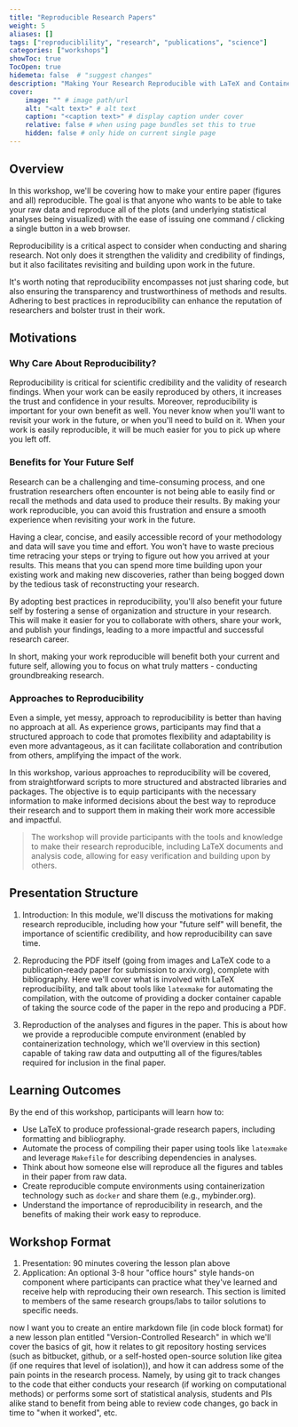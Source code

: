 ```yaml
---
title: "Reproducible Research Papers"
weight: 5
aliases: []
tags: ["reproduciblility", "research", "publications", "science"]
categories: ["workshops"]
showToc: true
TocOpen: true
hidemeta: false  # "suggest changes"
description: "Making Your Research Reproducible with LaTeX and Containerization"
cover:
    image: "" # image path/url
    alt: "<alt text>" # alt text
    caption: "<caption text>" # display caption under cover
    relative: false # when using page bundles set this to true
    hidden: false # only hide on current single page
---
```


## Overview
In this workshop, we'll be covering how to make your entire paper (figures and all) reproducible. The goal is that anyone who wants to be able to take your raw data and reproduce all of the plots (and underlying statistical analyses being visualized) with the ease of issuing one command / clicking a single button in a web browser.

Reproducibility is a critical aspect to consider when conducting and sharing research. Not only does it strengthen the validity and credibility of findings, but it also facilitates revisiting and building upon work in the future.

It's worth noting that reproducibility encompasses not just sharing code, but also ensuring the transparency and trustworthiness of methods and results. Adhering to best practices in reproducibility can enhance the reputation of researchers and bolster trust in their work.

## Motivations

### Why Care About Reproducibility?

Reproducibility is critical for scientific credibility and the validity of research findings. When your work can be easily reproduced by others, it increases the trust and confidence in your results. Moreover, reproducibility is important for your own benefit as well. You never know when you'll want to revisit your work in the future, or when you'll need to build on it. When your work is easily reproducible, it will be much easier for you to pick up where you left off. 

### Benefits for Your Future Self

Research can be a challenging and time-consuming process, and one frustration researchers often encounter is not being able to easily find or recall the methods and data used to produce their results. By making your work reproducible, you can avoid this frustration and ensure a smooth experience when revisiting your work in the future.

Having a clear, concise, and easily accessible record of your methodology and data will save you time and effort. You won't have to waste precious time retracing your steps or trying to figure out how you arrived at your results. This means that you can spend more time building upon your existing work and making new discoveries, rather than being bogged down by the tedious task of reconstructing your research.

By adopting best practices in reproducibility, you'll also benefit your future self by fostering a sense of organization and structure in your research. This will make it easier for you to collaborate with others, share your work, and publish your findings, leading to a more impactful and successful research career.

In short, making your work reproducible will benefit both your current and future self, allowing you to focus on what truly matters - conducting groundbreaking research.

### Approaches to Reproducibility

Even a simple, yet messy, approach to reproducibility is better than having no approach at all. As experience grows, participants may find that a structured approach to code that promotes flexibility and adaptability is even more advantageous, as it can facilitate collaboration and contribution from others, amplifying the impact of the work.

In this workshop, various approaches to reproducibility will be covered, from straightforward scripts to more structured and abstracted libraries and packages. The objective is to equip participants with the necessary information to make informed decisions about the best way to reproduce their research and to support them in making their work more accessible and impactful.

> The workshop will provide participants with the tools and knowledge to make their research reproducible, including LaTeX documents and analysis code, allowing for easy verification and building upon by others.


## Presentation Structure

1. Introduction: In this module, we'll discuss the motivations for making research reproducible, including how your "future self" will benefit, the importance of scientific credibility, and how reproducibility can save time.

2. Reproducing the PDF itself (going from images and LaTeX code to a publication-ready paper for submission to arxiv.org), complete with bibliography. Here we'll cover what is involved with LaTeX reproducibility, and talk about tools like `latexmake` for automating the compilation, with the outcome of providing a docker container capable of taking the source code of the paper in the repo and producing a PDF.

3. Reproduction of the analyses and figures in the paper. This is about how we provide a reproducible compute environment (enabled by containerization technology, which we'll overview in this section) capable of taking raw data and outputting all of the figures/tables required for inclusion in the final paper.


## Learning Outcomes

By the end of this workshop, participants will learn how to:
- Use LaTeX to produce professional-grade research papers, including formatting and bibliography.
- Automate the process of compiling their paper using tools like `latexmake` and leverage `Makefile` for describing dependencies in analyses.
- Think about how someone else will reproduce all the figures and tables in their paper from raw data.
- Create reproducible compute environments using containerization technology such as `docker` and share them (e.g., mybinder.org).
- Understand the importance of reproducibility in research, and the benefits of making their work easy to reproduce.

## Workshop Format

1. Presentation: 90 minutes covering the lesson plan above
2. Application: An optional 3-8 hour "office hours" style hands-on component where participants can practice what they've learned and receive help with reproducing their own research. This section is limited to members of the same research groups/labs to tailor solutions to specific needs.


now I want you to create an entire markdown file (in code block format) for a new lesson plan entitled "Version-Controlled Research" in which we'll cover the basics of git, how it relates to git repository hosting services (such as bitbucket, github, or a self-hosted open-source solution like gitea (if one requires that level of isolation)), and how it can address some of the pain points in the research process. Namely, by using git to track changes to the code that either conducts your research (if working on computational methods) or performs some sort of statistical analysis, students and PIs alike stand to benefit from being able to review code changes, go back in time to "when it worked", etc.

